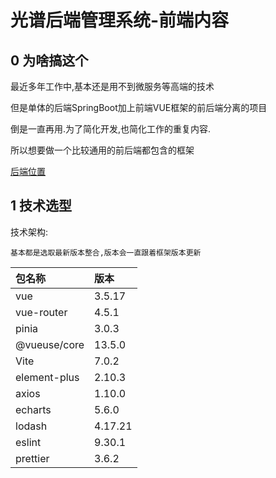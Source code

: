 # 光谱后端管理系统-前端内容

## 0 为啥搞这个

最近多年工作中,基本还是用不到微服务等高端的技术

但是单体的后端SpringBoot加上前端VUE框架的前后端分离的项目

倒是一直再用.为了简化开发,也简化工作的重复内容.

所以想要做一个比较通用的前后端都包含的框架

[后端位置](https://github.com/yangxj96/spectra-api)

## 1 技术选型

技术架构:

```text
基本都是选取最新版本整合,版本会一直跟着框架版本更新
```

| 包名称       | 版本    |
| :----------- | :------ |
| vue          | 3.5.17  |
| vue-router   | 4.5.1   |
| pinia        | 3.0.3   |
| @vueuse/core | 13.5.0  |
| Vite         | 7.0.2   |
| element-plus | 2.10.3  |
| axios        | 1.10.0  |
| echarts      | 5.6.0   |
| lodash       | 4.17.21 |
| eslint       | 9.30.1  |
| prettier     | 3.6.2   |
